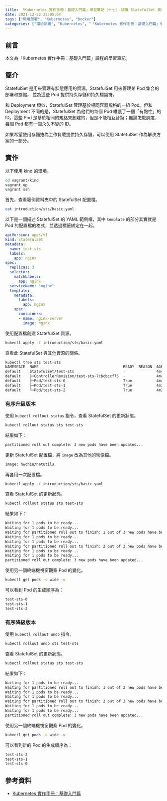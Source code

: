 ```yaml
---
title: 「Kubernetes 實作手冊：基礎入門篇」學習筆記（十七）：認識 StatefulSet 資源
date: 2021-12-22 23:05:04
tags: ["環境部署", "Kubernetes", "Docker"]
categories: ["環境部署", "Kubernetes", "「Kubernetes 實作手冊：基礎入門篇」學習筆記"]
---
```


## 前言

本文為「Kubernetes 實作手冊：基礎入門篇」課程的學習筆記。

## 簡介

StatefulSet 是用來管理有狀態應用的資源。StatefulSet 用來管理某 Pod 集合的部署和擴縮， 並為這些 Pod 提供持久存儲和持久標識符。

和 Deployment 類似，StatefulSet 管理基於相同容器規格的一組 Pod。但和 Deployment 不同的是，StatefulSet 為他們的每個 Pod 維護了一個「有黏性」的 ID。這些 Pod 是基於相同的規格來創建的，但是不能相互替換；無論怎麼調度，每個 Pod 都有一個永久不變的 ID。

如果希望使用存儲捲為工作負載提供持久存儲，可以使用 StatefulSet 作為解決方案的一部分。

## 實作

以下使用 kind 的環境。

```bash
cd vagrant/kind
vagrant up
vagrant ssh
```

首先，查看範例資料夾中的 StatefulSet 配置檔。

```bash
cat introduction/sts/basic.yaml
```

以下是一個描述 StatefulSet 的 YAML 範例檔，其中 `template` 的部分其實就是 Pod 的配置檔的格式，並透過標籤綁定在一起。

```yaml
apiVersion: apps/v1
kind: StatefulSet
metadata:
  name: test-sts
  labels:
    app: nginx
spec:
  replicas: 3
  selector:
    matchLabels:
      app: nginx
  serviceName: "nginx"
  template:
    metadata:
      labels:
        app: nginx
    spec:
      containers:
      - name: nginx-server
        image: nginx
```

使用配置檔創建 StatefulSet 資源。

```bash
kubectl apply -f introduction/sts/basic.yaml
```

查看此 StatefulSet 與其他資源的關係。

```bash
kubectl tree sts test-sts
NAMESPACE  NAME                                      READY  REASON  AGE
default    StatefulSet/test-sts                      -              4m40s
default    ├─ControllerRevision/test-sts-7cbcbccf75  -              4m40s
default    ├─Pod/test-sts-0                          True           4m40s
default    ├─Pod/test-sts-1                          True           4m35s
default    └─Pod/test-sts-2                          True           4m29s
```

### 有序升級版本

使用 `kubectl rollout status` 指令，查看 StatefulSet 的更新狀態。

```bash
kubectl rollout status sts test-sts
```

結果如下：

```bash
partitioned roll out complete: 3 new pods have been updated...
```

更新 StatefulSet 配置檔，將 `image` 改為其他的映像檔。

```bash
image: hwchiu/netutils
```

再套用一次配置檔。

```bash
kubectl apply -f introduction/sts/basic.yaml
```

查看 StatefulSet 的更新狀態。

```bash
kubectl rollout status sts test-sts
```

結果如下：

```bash
Waiting for 1 pods to be ready...
Waiting for 1 pods to be ready...
Waiting for partitioned roll out to finish: 1 out of 3 new pods have been updated...
Waiting for 1 pods to be ready...
Waiting for 1 pods to be ready...
Waiting for partitioned roll out to finish: 2 out of 3 new pods have been updated...
Waiting for 1 pods to be ready...
Waiting for 1 pods to be ready...
partitioned roll out complete: 3 new pods have been updated...
```

使用另一個終端機視窗觀察 Pod 的變化。

```bash
kubectl get pods -o wide -w
```

可以看到 Pod 的生成順序為：

```bash
test-sts-0
test-sts-1
test-sts-2
```

### 有序降級版本

使用 `kubectl rollout undo` 指令。

```bash
kubectl rollout undo sts test-sts
```

查看 StatefulSet 的更新狀態。

```bash
kubectl rollout status sts test-sts
```

結果如下：

```bash
Waiting for 1 pods to be ready...
Waiting for partitioned roll out to finish: 1 out of 3 new pods have been updated...
Waiting for 1 pods to be ready...
Waiting for 1 pods to be ready...
Waiting for partitioned roll out to finish: 2 out of 3 new pods have been updated...
Waiting for 1 pods to be ready...
Waiting for 1 pods to be ready...
partitioned roll out complete: 3 new pods have been updated...
```

使用另一個終端機視窗觀察 Pod 的變化。

```bash
kubectl get pods -o wide -w
```

可以看到新的 Pod 的生成順序為：

```bash
test-sts-2
test-sts-1
test-sts-0
```

## 參考資料

- [Kubernetes 實作手冊：基礎入門篇](https://hiskio.com/courses/349/about)
